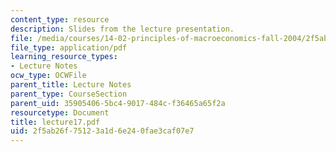 ```yaml
---
content_type: resource
description: Slides from the lecture presentation.
file: /media/courses/14-02-principles-of-macroeconomics-fall-2004/2f5ab26f75123a1d6e240fae3caf07e7_lecture17.pdf
file_type: application/pdf
learning_resource_types:
- Lecture Notes
ocw_type: OCWFile
parent_title: Lecture Notes
parent_type: CourseSection
parent_uid: 35905406-5bc4-9017-484c-f36465a65f2a
resourcetype: Document
title: lecture17.pdf
uid: 2f5ab26f-7512-3a1d-6e24-0fae3caf07e7
---
```

